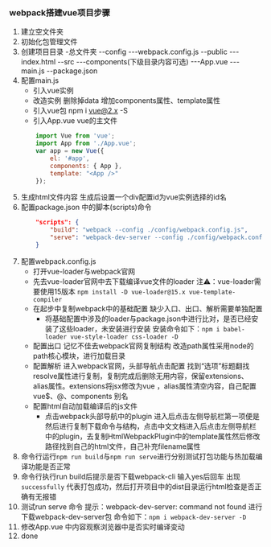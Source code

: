 ### webpack搭建vue项目步骤
1. 建立空文件夹 
2. 初始化包管理文件
3. 创建项目目录
    -总文件夹
     --config
        ---webpack.config.js
     --public
        ---index.html
     --src
        ---components(下级目录内容可选)
        ---App.vue
        ---main.js
     --package.json
4. 配置main.js
    - 引入vue实例
    - 改造实例 删除掉data 增加components属性、template属性
    - 引入vue包 npm i vue@2.x -S
    - 引入App.vue vue的主文件
    ```js
        import Vue from 'vue';
        import App from './App.vue';
        var app = new Vue({
            el: '#app',
            components: { App },
            template: "<App />"
        });
    ```
5. 生成html文件内容 生成后设置一个div配置id为vue实例选择的id名
6. 配置package.json 中的脚本(scripts)命令
    ```json
        "scripts": {
            "build": "webpack --config ./config/webpack.config.js",
            "serve": "webpack-dev-server --config ./config/webpack.config.js --open --hot"
        }
    ```
7. 配置webpack.config.js
    - 打开vue-loader与webpack官网
    - 先去vue-loader官网中去下载编译vue文件的loader 注⚠️：vue-loader需要使用15版本 `npm install -D vue-loader@15.x vue-template-compiler`
    - 在起步中复制webpack中的基础配置 缺少入口、出口、解析需要单独配置
      - 将基础配置中涉及的loader与package.json中进行比对，是否已经安装了这些loader，未安装进行安装
        安装命令如下：`npm i babel-loader vue-style-loader css-loader -D`
    - 配置出口 记忆不佳去webpack官网复制结构 改造path属性采用node的path核心模块，进行加载目录
    - 配置解析 进入webpack官网，头部导航点击配置 找到“选项”标题翻找resolve属性进行复制，复制完成后删除无用内容，保留extensions、alias属性。extensions将jsx修改为vue ，alias属性清空内容，自己配置vue$、@、components 别名
    - 配置html自动加载编译后的js文件
        - 点击webpack头部导航中的plugin 进入后点击左侧导航栏第一项便是 然后进行复制下载命令与结构，点击中文文档进入后点击左侧导航栏中的plugin，去复制HtmlWebpackPlugin中的template属性然后修改路径找到自己的html文件，自己补充filename属性
8. 命令行运行`npm run build`与`npm run serve`进行分别测试打包功能与热加载编译功能是否正常
9. 命令行执行run build后提示是否下载webpack-cli 输入yes后回车 出现  `successfully` 代表打包成功，然后打开项目中的dist目录运行html检查是否正确有无报错
10. 测试run serve 命令 提示：webpack-dev-server: command not found 进行下载webpack-dev-server包 命令如下：`npm i webpack-dev-server -D` 
11. 修改App.vue 中内容观察浏览器中是否实时编译变动
12. done
